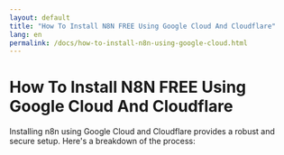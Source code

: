 ```yaml
---
layout: default
title: "How To Install N8N FREE Using Google Cloud And Cloudflare"
lang: en
permalink: /docs/how-to-install-n8n-using-google-cloud.html
---
```


# How To Install N8N FREE Using Google Cloud And Cloudflare

Installing n8n using Google Cloud and Cloudflare provides a robust and secure setup. Here's a breakdown of the process: